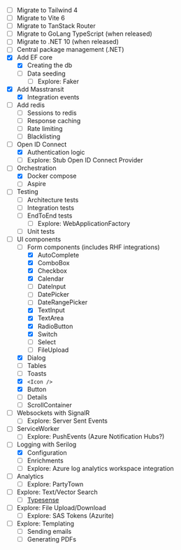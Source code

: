 - [ ] Migrate to Tailwind 4
- [ ] Migrate to Vite 6
- [ ] Migrate to TanStack Router
- [ ] Migrate to GoLang TypeScript (when released)
- [ ] Migrate to .NET 10 (when released)
- [ ] Central package management (.NET)
- [x] Add EF core
	- [x] Creating the db
	- [ ] Data seeding
	  - [ ] Explore: Faker
- [x] Add Masstransit
	- [x] Integration events
- [ ] Add redis
	- [ ] Sessions to redis
	- [ ] Response caching
	- [ ] Rate limiting
	- [ ] Blacklisting
- [ ] Open ID Connect
	- [x] Authentication logic
	- [ ] Explore: Stub Open ID Connect Provider
- [ ] Orchestration
	- [x] Docker compose
	- [ ] Aspire
- [ ] Testing
	- [ ] Architecture tests
	- [ ] Integration tests
	- [ ] EndToEnd tests
		- [ ] Explore: WebApplicationFactory
	- [ ] Unit tests
- [ ] UI components
	- [ ] Form components (includes RHF integrations) 
		- [x] AutoComplete
		- [x] ComboBox
		- [x] Checkbox
		- [x] Calendar
		- [ ] DateInput
		- [ ] DatePicker
		- [ ] DateRangePicker
		- [x] TextInput
		- [x] TextArea
		- [x] RadioButton
		- [x] Switch
		- [ ] Select
		- [ ] FileUpload
	- [x] Dialog
	- [ ] Tables
	- [ ] Toasts
	- [x] `<Icon />`
	- [x] Button
	- [ ] Details
	- [ ] ScrollContainer
- [ ] Websockets with SignalR
	- [ ] Explore: Server Sent Events
- [ ] ServiceWorker
	- [ ] Explore: PushEvents (Azure Notification Hubs?)
- [ ] Logging with Serilog
	- [x] Configuration
	- [ ] Enrichments
	- [ ] Explore: Azure log analytics workspace integration
- [ ] Analytics
	- [ ] Explore: PartyTown
- [ ] Explore: Text/Vector Search
	- [ ] [Typesense](https://typesense.org/)	
- [ ] Explore: File Upload/Download
	- [ ] Explore: SAS Tokens (Azurite)
- [ ] Explore: Templating
	- [ ] Sending emails
	- [ ] Generating PDFs